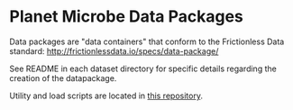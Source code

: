# Planet Microbe Data Packages

Data packages are "data containers" that conform to the Frictionless Data standard:
http://frictionlessdata.io/specs/data-package/

See README in each dataset directory for specific details regarding the creation of the datapackage.

Utility and load scripts are located in [this repository](https://github.com/hurwitzlab/pm-schemas).

